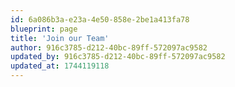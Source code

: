 ```yaml
---
id: 6a086b3a-e23a-4e50-858e-2be1a413fa78
blueprint: page
title: 'Join our Team'
author: 916c3785-d212-40bc-89ff-572097ac9582
updated_by: 916c3785-d212-40bc-89ff-572097ac9582
updated_at: 1744119118
---
```

